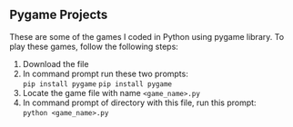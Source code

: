 ## Pygame Projects

These are some of the games I coded in Python using pygame library.
To play these games, follow the following steps:

1. Download the file
2. In command prompt run these two prompts:<br>
   `pip install pygame`
   `pip install pygame`
4. Locate the game file with name `<game_name>.py`
5. In command prompt of directory with this file, run this prompt:<br>
   `python <game_name>.py`
